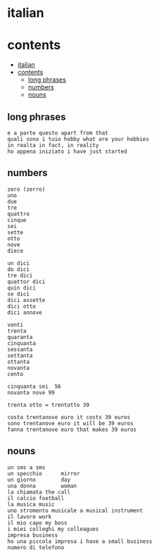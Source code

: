 # italian

# contents

- [italian](#italian)
- [contents](#contents)
  - [long phrases](#long-phrases)
  - [numbers](#numbers)
  - [nouns](#nouns)


## long phrases

```
e a parte questo apart from that
quali sono i tuio hobby what are your hobbies
in realta in fact, in reality
ho appena iniziato i have just started
```

## numbers

```
zero (zerro)
uno
due
tre
quattro
cinque
sei
sette
otto
nove
diece

un dici
do dici
tre dici
quattor dici
quin dici
se dici
dici assette
dici otto
dici annove

venti
trenta
quaranta
cinquanta
sessanta
settanta
ottanta
novanta
cento

cinquanta sei  56
novanta nove 99

trenta otto = trentotto 39

costa trentanove euro it costs 39 euros
sono trentanove euro it will be 39 euros
fanna trentanove euro that makes 39 euros
```



## nouns

```
un sms a sms
un specchio      mirror
un giorno        day
una donna        woman
la chiamata the call
il calcio football
la musica music
uno stromento musicale a musical instrument
il lavoro work
il mio capo my boss
i miei colleghi my colleagues
impresa business
ho una piccola impresa i have a small business
numero di telefono 
```

